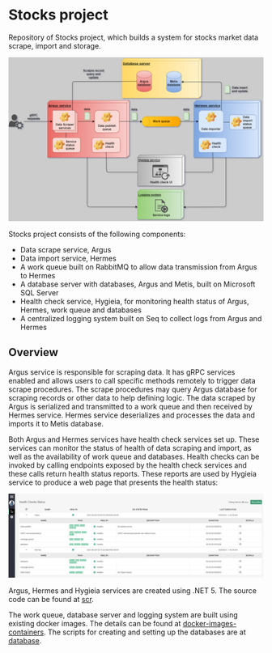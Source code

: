 # Stocks project
Repository of Stocks project, which builds a system for stocks market data scrape, import and storage. 

![Overview](https://github.com/weizhi-luo/stocks/blob/main/doc/images/overview.png)

Stocks project consists of the following components:
* Data scrape service, Argus
* Data import service, Hermes
* A work queue built on RabbitMQ to allow data transmission from Argus to Hermes
* A database server with databases, Argus and Metis, built on Microsoft SQL Server
* Health check service, Hygieia, for monitoring health status of Argus, Hermes, work queue and databases
* A centralized logging system built on Seq to collect logs from Argus and Hermes
## Overview
Argus service is responsible for scraping data. It has gRPC services enabled and allows users to call specific methods remotely to trigger data scrape procedures. The scrape procedures may query Argus database for scraping records or other data to help defining logic. The data scraped by Argus is serialized and transmitted to a work queue and then received by Hermes service. Hermes service deserializes and processes the data and imports it to Metis database. 

Both Argus and Hermes services have health check services set up. These services can monitor the status of health of data scraping and import, as well as the availability of work queue and databases. Health checks can be invoked by calling endpoints exposed by the health check services and these calls return health status reports. These reports are used by Hygieia service to produce a web page that presents the health status:

![Health_check_ui](https://github.com/weizhi-luo/stocks/blob/main/doc/images/health_check_ui.PNG)

Argus, Hermes and Hygieia services are created using .NET 5. The source code can be found at [scr](https://github.com/weizhi-luo/stocks/tree/main/src). 

The work queue, database server and logging system are built using existing docker images. The details can be found at [docker-images-containers](https://github.com/weizhi-luo/stocks/tree/main/docker-images-containers). The scripts for creating and setting up the databases are at [database](https://github.com/weizhi-luo/stocks/tree/main/database).

